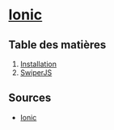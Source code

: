 # [Ionic](../readme.md)

## Table des matières

1. [Installation](install.md)
2. [SwiperJS](swiper.md)

## Sources

* [Ionic](https://ionicframework.com)
